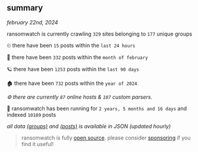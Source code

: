 
## summary
_february 22nd, 2024_

ransomwatch is currently crawling `329` sites belonging to `177` unique groups

⏲ there have been `15` posts within the `last 24 hours`

🦈 there have been `332` posts within the `month of february`

🪐 there have been `1253` posts within the `last 90 days`

🏚 there have been `732` posts within the `year of 2024`

_⚙️ there are currently `87` online hosts & `107` custom parsers._

🦕 ransomwatch has been running for `2 years, 5 months and 16 days` and indexed `10189` posts

_all data  [(groups)](http://ransomwhat.telemetry.ltd/groups) and [(posts)](http://ransomwhat.telemetry.ltd/posts) is available in JSON (updated hourly)_

> ransomwatch is fully [open source](https://github.com/joshhighet/ransomwatch#ransomwatch--). please consider [sponsoring](https://github.com/sponsors/joshhighet) if you find it useful!
